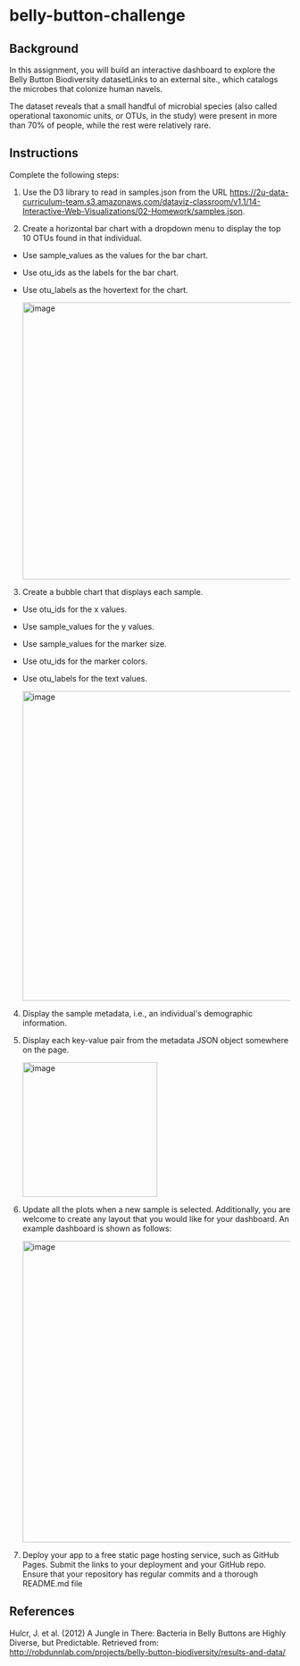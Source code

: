 # belly-button-challenge

## Background
In this assignment, you will build an interactive dashboard to explore the Belly Button Biodiversity datasetLinks to an external site., which catalogs the microbes that colonize human navels.

The dataset reveals that a small handful of microbial species (also called operational taxonomic units, or OTUs, in the study) were present in more than 70% of people, while the rest were relatively rare.

## Instructions
Complete the following steps:

  1) Use the D3 library to read in samples.json from the URL https://2u-data-curriculum-team.s3.amazonaws.com/dataviz-classroom/v1.1/14-Interactive-Web-Visualizations/02-Homework/samples.json.
  
  2) Create a horizontal bar chart with a dropdown menu to display the top 10 OTUs found in that individual.

  - Use sample_values as the values for the bar chart.
  
  - Use otu_ids as the labels for the bar chart.
  
  - Use otu_labels as the hovertext for the chart.
 
    <img width="496" alt="image" src="https://github.com/Adoraor/belly-button-challenge/assets/90076518/2f597260-2b99-470e-b47a-a532e6daf8ec">

  3) Create a bubble chart that displays each sample.

  - Use otu_ids for the x values.
  
  - Use sample_values for the y values.
  
  - Use sample_values for the marker size.
  
  - Use otu_ids for the marker colors.
  
  - Use otu_labels for the text values.

    <img width="555" alt="image" src="https://github.com/Adoraor/belly-button-challenge/assets/90076518/0623463b-f0d8-4d1e-bfbb-d432b3572762">

  4) Display the sample metadata, i.e., an individual's demographic information.

  5) Display each key-value pair from the metadata JSON object somewhere on the page.

     <img width="241" alt="image" src="https://github.com/Adoraor/belly-button-challenge/assets/90076518/edac392d-4679-441e-8b1a-2ed087e6ceee">

  6) Update all the plots when a new sample is selected. Additionally, you are welcome to create any layout that you would like for your dashboard. An example dashboard is shown as follows:

     <img width="540" alt="image" src="https://github.com/Adoraor/belly-button-challenge/assets/90076518/6ebb288e-a5af-46e2-9580-64fec9cf52f7">

  7) Deploy your app to a free static page hosting service, such as GitHub Pages. Submit the links to your deployment and your GitHub repo. Ensure that your repository has regular commits and a thorough README.md file

## References
Hulcr, J. et al. (2012) A Jungle in There: Bacteria in Belly Buttons are Highly Diverse, but Predictable. Retrieved from: http://robdunnlab.com/projects/belly-button-biodiversity/results-and-data/


